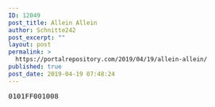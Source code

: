 ```yaml
---
ID: 12049
post_title: Allein Allein
author: Schnitte242
post_excerpt: ""
layout: post
permalink: >
  https://portalrepository.com/2019/04/19/allein-allein/
published: true
post_date: 2019-04-19 07:48:24
---
```

<pre>0101FF001008</pre>